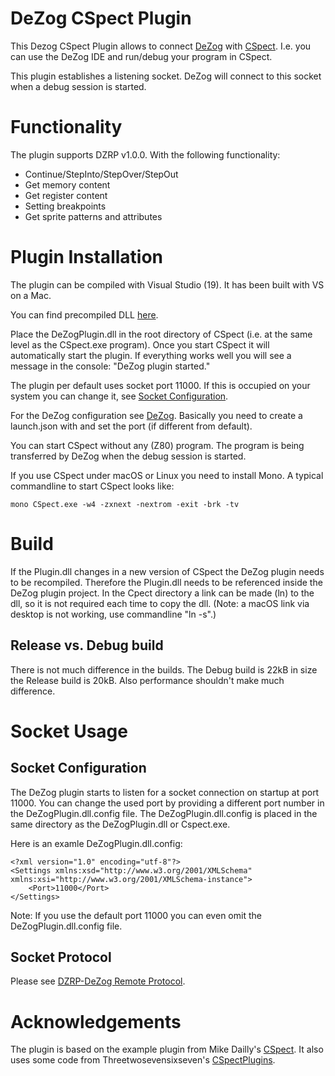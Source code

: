 ﻿# DeZog CSpect Plugin

This Dezog  CSpect Plugin allows to connect [DeZog](https://github.com/maziac/DeZog) with [CSpect](http://www.cspect.org).
I.e. you can use the DeZog IDE and run/debug your program in CSpect.

This plugin establishes a listening socket.
DeZog will connect to this socket when a debug session is started.


# Functionality

The plugin supports DZRP v1.0.0. With the following functionality:
- Continue/StepInto/StepOver/StepOut
- Get memory content
- Get register content
- Setting breakpoints
- Get sprite patterns and attributes


# Plugin Installation

The plugin can be compiled with Visual Studio (19). It has been built with VS on a Mac.

You can find precompiled DLL [here](https://github.com/maziac/DeZogPlugin/releases).

Place the DeZogPlugin.dll in the root directory of CSpect (i.e. at the same level as the CSpect.exe program).
Once you start CSpect it will automatically start the plugin.
If everything works well you will see a message in the console: "DeZog plugin started."

The plugin per default uses socket port 11000. If this is occupied on your system you can change it, see [Socket Configuration](#socket-configuration).

For the DeZog configuration see [DeZog](https://github.com/maziac/DeZog).
Basically you need to create a launch.json with and set the port (if different from default).

You can start CSpect without any (Z80) program. The program is being transferred by DeZog when the debug session is started.

If you use CSpect under macOS or Linux you need to install Mono.
A typical commandline to start CSpect looks like:
~~~
mono CSpect.exe -w4 -zxnext -nextrom -exit -brk -tv
~~~


# Build

If the Plugin.dll changes in a new version of CSpect the DeZog plugin needs to be recompiled.
Therefore the Plugin.dll needs to be referenced inside the DeZog plugin project.
In the Cpect directory a link can be made (ln) to the dll, so it is not required each time to copy the dll.
(Note: a macOS link via desktop is not working, use commandline "ln -s".)

## Release vs. Debug build

There is not much difference in the builds. The Debug build is 22kB in size the Release build is 20kB. Also performance shouldn't make much difference.


# Socket Usage

## Socket Configuration

The DeZog plugin starts to listen for a socket connection on startup at port 11000.
You can change the used port by providing a different port number in the DeZogPlugin.dll.config file.
The DeZogPlugin.dll.config is placed in the same directory as the DeZogPlugin.dll or Cspect.exe.

Here is an examle DeZogPlugin.dll.config:
~~~
<?xml version="1.0" encoding="utf-8"?>
<Settings xmlns:xsd="http://www.w3.org/2001/XMLSchema" xmlns:xsi="http://www.w3.org/2001/XMLSchema-instance">
    <Port>11000</Port>
</Settings>
~~~

Note: If you use the default port 11000 you can even omit the DeZogPlugin.dll.config file.


## Socket Protocol

Please see [DZRP-DeZog Remote Protocol](https://github.com/maziac/DeZog/blob/master/design/DeZogProtocol.md).



# Acknowledgements

The plugin is based on the example plugin from Mike Dailly's [CSpect](http://www.cspect.org).
It also uses some code from Threetwosevensixseven's [CSpectPlugins](https://github.com/Threetwosevensixseven/CSpectPlugins).



